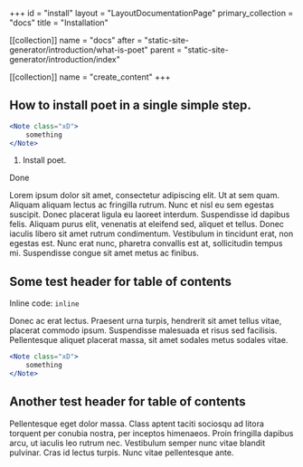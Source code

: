 +++
id = "install"
layout = "LayoutDocumentationPage"
primary_collection = "docs"
title = "Installation"

[[collection]]
name = "docs"
after = "static-site-generator/introduction/what-is-poet"
parent = "static-site-generator/introduction/index"

[[collection]]
name = "create_content"
+++

## How to install poet in a single simple step.

```jsx label:"foo"
<Note class="xD">
    something
</Note>
```

1. Install poet.

Done

Lorem ipsum dolor sit amet, consectetur adipiscing elit. Ut at sem quam. Aliquam aliquam lectus ac fringilla rutrum. Nunc et nisl eu sem egestas suscipit. Donec placerat ligula eu laoreet interdum. Suspendisse id dapibus felis. Aliquam purus elit, venenatis at eleifend sed, aliquet et tellus. Donec iaculis libero sit amet rutrum condimentum. Vestibulum in tincidunt erat, non egestas est. Nunc erat nunc, pharetra convallis est at, sollicitudin tempus mi. Suspendisse congue sit amet metus ac finibus.

## Some test header for table of contents

Inline code: `inline`

Donec ac erat lectus. Praesent urna turpis, hendrerit sit amet tellus vitae, placerat commodo ipsum. Suspendisse malesuada et risus sed facilisis. Pellentesque aliquet placerat massa, sit amet sodales metus sodales vitae.

```jsx label:"foo"
<Note class="xD">
    something
</Note>
```

## Another test header for table of contents

Pellentesque eget dolor massa. Class aptent taciti sociosqu ad litora torquent per conubia nostra, per inceptos himenaeos. Proin fringilla dapibus arcu, ut iaculis leo rutrum nec. Vestibulum semper nunc vitae blandit pulvinar. Cras id lectus turpis. Nunc vitae pellentesque ante.

